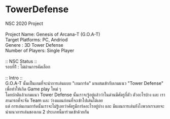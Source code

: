 # TowerDefense
NSC 2020 Project
<br />
<br />
Project Name: Genesis of Arcana-T (G.O.A-T) <br />
Target Platforms: PC, Andriod <br />
Genere : 3D Tower Defense <br />
Number of Players: Single Player  <br />
<br />
:: NSC Status ::  <br />
รอบที่1 : ไม่ผ่านการคัดเลือก  <br />
<br />
:: Intro :: <br />
G.O.A-T นั้นเป็นเกมที่จะนำการเล่นแบบ "เกมการ์ด" มาผสมเข้ากับเกมแนว "Tower Defense" เพื่อทำให้เกิด Game play ใหม่ ๆ  <br />
โดยปกติแล้วเกมแนว Tower Defense นั้นเราจะรู้อยู่แล้วว่าในด่านมีศัตรูกี่ตัว ตัวอะไรบ้าง และ เราสามารถที่จะจัด Team และ ว่างแผนก่อนที่จะเข้าไปเล่นได้เลย  <br />
แต่ การเล่นเกมการ์ดนั้นเราจะไม่รู้เลยว่าศัตรูมีการ์ดอะไรอยู่บ่าง และ มีแผนการเล่นยังไงพวกเราเลยจะนำแนวการเล่นของเกม 2 ประเภทนี้มาร่วมเข้าด้วยกัน  <br />
